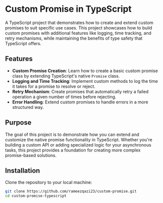 # Custom Promise in TypeScript

A TypeScript project that demonstrates how to create and extend custom promises to suit specific use cases. This project showcases how to build custom promises with additional features like logging, time tracking, and retry mechanisms, while maintaining the benefits of type safety that TypeScript offers.

## Features
- **Custom Promise Creation**: Learn how to create a basic custom promise class by extending TypeScript's native `Promise` class.
- **Logging and Time Tracking**: Implement custom methods to log the time it takes for a promise to resolve or reject.
- **Retry Mechanism**: Create promises that automatically retry a failed operation a given number of times before rejecting.
- **Error Handling**: Extend custom promises to handle errors in a more structured way.

## Purpose
The goal of this project is to demonstrate how you can extend and customize the native promise functionality in TypeScript. Whether you're building a custom API or adding specialized logic for your asynchronous tasks, this project provides a foundation for creating more complex promise-based solutions.

## Installation

Clone the repository to your local machine:

```bash
git clone https://github.com/rameezqazi23/custom-promise.git
cd custom-promise-typescript
